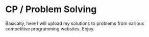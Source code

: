 # CP / Problem Solving
Basically, here I will upload my solutions to problems from various competitive programming websites.
Enjoy.

